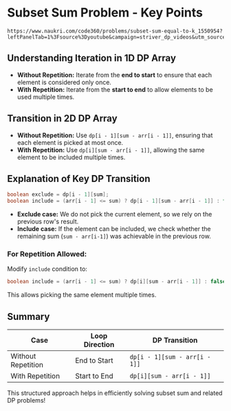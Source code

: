 # Subset Sum Problem - Key Points

``` Problem Ref
https://www.naukri.com/code360/problems/subset-sum-equal-to-k_1550954?leftPanelTab=1%3Fsource%3Dyoutube&campaign=striver_dp_videos&utm_source=youtube&utm_medium=affiliate&utm_campaign=striver_dp_videos
```

## Understanding Iteration in 1D DP Array

- **Without Repetition:** Iterate from the **end to start** to ensure that each element is considered only once.
- **With Repetition:** Iterate from the **start to end** to allow elements to be used multiple times.

## Transition in 2D DP Array

- **Without Repetition:** Use `dp[i - 1][sum - arr[i - 1]]`, ensuring that each element is picked at most once.
- **With Repetition:** Use `dp[i][sum - arr[i - 1]]`, allowing the same element to be included multiple times.

## Explanation of Key DP Transition

```java
boolean exclude = dp[i - 1][sum];
boolean include = (arr[i - 1] <= sum) ? dp[i - 1][sum - arr[i - 1]] : false;
```
- **Exclude case:** We do not pick the current element, so we rely on the previous row's result.
- **Include case:** If the element can be included, we check whether the remaining sum (`sum - arr[i-1]`) was achievable in the previous row.

### For **Repetition Allowed:**
Modify `include` condition to:
```java
boolean include = (arr[i - 1] <= sum) ? dp[i][sum - arr[i - 1]] : false;
```
This allows picking the same element multiple times.

## Summary
| Case                 | Loop Direction | DP Transition      |
|----------------------|---------------|--------------------|
| Without Repetition  | End to Start   | `dp[i - 1][sum - arr[i - 1]]` |
| With Repetition     | Start to End   | `dp[i][sum - arr[i - 1]]` |

This structured approach helps in efficiently solving subset sum and related DP problems!

